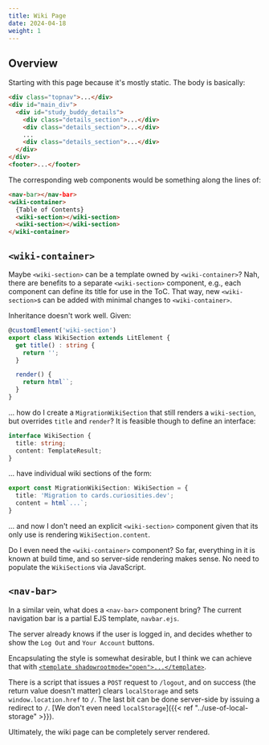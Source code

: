```yaml
---
title: Wiki Page
date: 2024-04-18
weight: 1
---
```


## Overview

Starting with this page because it's mostly static. The body is
basically:

```html
<div class="topnav">...</div>
<div id="main_div">
  <div id="study_buddy_details">
    <div class="details_section">...</div>
    <div class="details_section">...</div>
    ...
    <div class="details_section">...</div>
  </div>
</div>
<footer>...</footer>
```

The corresponding web components would be something along the lines of:

```html
<nav-bar></nav-bar>
<wiki-container>
  {Table of Contents}
  <wiki-section></wiki-section>
  <wiki-section></wiki-section>
</wiki-container>
```

## `<wiki-container>`

Maybe `<wiki-section>` can be a template owned by `<wiki-container>`?
Nah, there are benefits to a separate `<wiki-section>` component, e.g.,
each component can define its title for use in the ToC. That way, new
`<wiki-section>`s can be added with minimal changes to
`<wiki-container>`.

Inheritance doesn't work well. Given:

```ts
@customElement('wiki-section')
export class WikiSection extends LitElement {
  get title() : string {
    return '';
  }

  render() {
    return html``;
  }
}
```

... how do I create a `MigrationWikiSection` that still renders a
`wiki-section`, but overrides `title` and `render`? It is feasible
though to define an interface:

```ts
interface WikiSection {
  title: string;
  content: TemplateResult;
}
```

... have individual wiki sections of the form:

```ts
export const MigrationWikiSection: WikiSection = {
  title: 'Migration to cards.curiosities.dev';
  content = html`...`;
}
```

... and now I don't need an explicit `<wiki-section>` component given
that its only use is rendering `WikiSection.content`.

Do I even need the `<wiki-container>` component? So far, everything in
it is known at build time, and so server-side rendering makes sense. No
need to populate the `WikiSection`s via JavaScript.

## `<nav-bar>`

In a similar vein, what does a `<nav-bar>` component bring? The current
navigation bar is a partial EJS template, `navbar.ejs`.

The server already knows if the user is logged in, and decides whether
to show the `Log Out` and `Your Account` buttons.

Encapsulating the style is somewhat desirable, but I think we can
achieve that with [`<template
shadowrootmode="open">...</template>`](https://developer.mozilla.org/en-US/docs/Web/HTML/Element/template#implementing_a_declarative_shadow_dom).

There is a script that issues a `POST` request to `/logout`, and on
success (the return value doesn't matter) clears `localStorage` and sets
`window.location.href` to `/`. The last bit can be done server-side by
issuing a redirect to `/`. [We don't even need `localStorage`]({{< ref
"../use-of-local-storage" >}}).

Ultimately, the wiki page can be completely server rendered.
